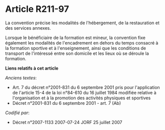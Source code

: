# Article R211-97

La convention précise les modalités de l'hébergement, de la restauration et des services annexes.

Lorsque le bénéficiaire de la formation est mineur, la convention fixe également les modalités de l'encadrement en dehors du
temps consacré à la formation sportive et à l'enseignement, ainsi que les conditions de transport de l'intéressé entre son
domicile et les lieux où se déroule la formation.

**Liens relatifs à cet article**

_Anciens textes_:

  - Art. 7 du décret n°2001-831 du 6 septembre 2001 pris pour l'application de l'article 15-4 de la loi n°84-610 du 16 juillet 1984 modifiée relative à l'organisation et à la promotion des activités physiques et sportives
  - Décret n°2001-831 du 6 septembre 2001 - art. 7 (Ab)

_Codifié par_:

  - Décret n°2007-1133 2007-07-24 JORF 25 juillet 2007
